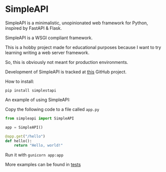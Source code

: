 # SimpleAPI

SimpleAPI is a minimalistic, unopinionated web framework for Python, inspired by FastAPI & Flask.

SimpleAPI is a WSGI compliant framework.

This is a hobby project made for educational purposes because I want to try learning writing a web server framework.

So, this is obviously not meant for production environments.

Development of SimpleAPI is tracked at [this](https://github.com/users/adhamsalama/projects/1) GitHub project.

How to install:

`pip install simplestapi`

An example of using SimpleAPI:

Copy the following code to a file called `app.py`

```python
from simpleapi import SimpleAPI

app = SimpleAPI()

@app.get("/hello")
def hello():
    return "Hello, world!"
```

Run it with `gunicorn app:app`

More examples can be found in [tests](./tests)
